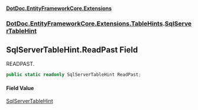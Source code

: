 #### [DotDoc\.EntityFrameworkCore\.Extensions](Home 'Home')
### [DotDoc\.EntityFrameworkCore\.Extensions\.TableHints](DotDoc.EntityFrameworkCore.Extensions.TableHints 'DotDoc\.EntityFrameworkCore\.Extensions\.TableHints').[SqlServerTableHint](SqlServerTableHint 'DotDoc\.EntityFrameworkCore\.Extensions\.TableHints\.SqlServerTableHint')

## SqlServerTableHint\.ReadPast Field

READPAST\.

```csharp
public static readonly SqlServerTableHint ReadPast;
```

#### Field Value
[SqlServerTableHint](SqlServerTableHint 'DotDoc\.EntityFrameworkCore\.Extensions\.TableHints\.SqlServerTableHint')
